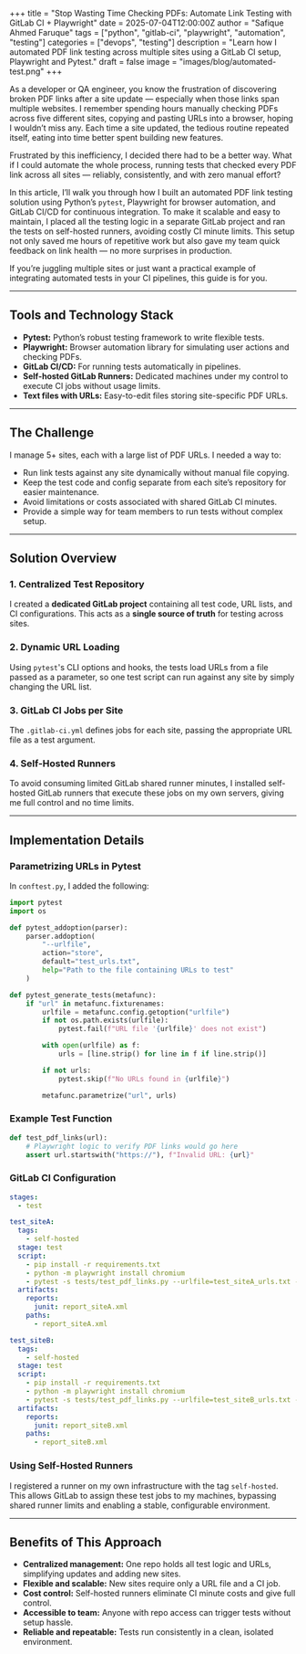 +++
title = "Stop Wasting Time Checking PDFs: Automate Link Testing with GitLab CI + Playwright"
date = 2025-07-04T12:00:00Z
author = "Safique Ahmed Faruque"
tags = ["python", "gitlab-ci", "playwright", "automation", "testing"]
categories = ["devops", "testing"]
description = "Learn how I automated PDF link testing across multiple sites using a GitLab CI setup, Playwright and Pytest."
draft = false
image = "images/blog/automated-test.png"
+++

As a developer or QA engineer, you know the frustration of discovering broken PDF links after a site update — especially when those links span multiple websites. I remember spending hours manually checking PDFs across five different sites, copying and pasting URLs into a browser, hoping I wouldn’t miss any. Each time a site updated, the tedious routine repeated itself, eating into time better spent building new features.
<!--more-->

Frustrated by this inefficiency, I decided there had to be a better way. What if I could automate the whole process, running tests that checked every PDF link across all sites — reliably, consistently, and with zero manual effort?

In this article, I’ll walk you through how I built an automated PDF link testing solution using Python’s `pytest`, Playwright for browser automation, and GitLab CI/CD for continuous integration. To make it scalable and easy to maintain, I placed all the testing logic in a separate GitLab project and ran the tests on self-hosted runners, avoiding costly CI minute limits. This setup not only saved me hours of repetitive work but also gave my team quick feedback on link health — no more surprises in production.

If you’re juggling multiple sites or just want a practical example of integrating automated tests in your CI pipelines, this guide is for you.

---

## Tools and Technology Stack

* **Pytest:** Python’s robust testing framework to write flexible tests.
* **Playwright:** Browser automation library for simulating user actions and checking PDFs.
* **GitLab CI/CD:** For running tests automatically in pipelines.
* **Self-hosted GitLab Runners:** Dedicated machines under my control to execute CI jobs without usage limits.
* **Text files with URLs:** Easy-to-edit files storing site-specific PDF URLs.

---

## The Challenge

I manage 5+ sites, each with a large list of PDF URLs. I needed a way to:

* Run link tests against any site dynamically without manual file copying.
* Keep the test code and config separate from each site’s repository for easier maintenance.
* Avoid limitations or costs associated with shared GitLab CI minutes.
* Provide a simple way for team members to run tests without complex setup.

---

## Solution Overview

### 1. Centralized Test Repository

I created a **dedicated GitLab project** containing all test code, URL lists, and CI configurations. This acts as a **single source of truth** for testing across sites.

### 2. Dynamic URL Loading

Using `pytest`'s CLI options and hooks, the tests load URLs from a file passed as a parameter, so one test script can run against any site by simply changing the URL list.

### 3. GitLab CI Jobs per Site

The `.gitlab-ci.yml` defines jobs for each site, passing the appropriate URL file as a test argument.

### 4. Self-Hosted Runners

To avoid consuming limited GitLab shared runner minutes, I installed self-hosted GitLab runners that execute these jobs on my own servers, giving me full control and no time limits.

---

## Implementation Details

### Parametrizing URLs in Pytest

In `conftest.py`, I added the following:

```python
import pytest
import os

def pytest_addoption(parser):
    parser.addoption(
        "--urlfile",
        action="store",
        default="test_urls.txt",
        help="Path to the file containing URLs to test"
    )

def pytest_generate_tests(metafunc):
    if "url" in metafunc.fixturenames:
        urlfile = metafunc.config.getoption("urlfile")
        if not os.path.exists(urlfile):
            pytest.fail(f"URL file '{urlfile}' does not exist")

        with open(urlfile) as f:
            urls = [line.strip() for line in f if line.strip()]

        if not urls:
            pytest.skip(f"No URLs found in {urlfile}")

        metafunc.parametrize("url", urls)
```

### Example Test Function

```python
def test_pdf_links(url):
    # Playwright logic to verify PDF links would go here
    assert url.startswith("https://"), f"Invalid URL: {url}"
```

### GitLab CI Configuration

```yaml
stages:
  - test

test_siteA:
  tags:
    - self-hosted
  stage: test
  script:
    - pip install -r requirements.txt
    - python -m playwright install chromium
    - pytest -s tests/test_pdf_links.py --urlfile=test_siteA_urls.txt --junitxml=report_siteA.xml
  artifacts:
    reports:
      junit: report_siteA.xml
    paths:
      - report_siteA.xml

test_siteB:
  tags:
    - self-hosted
  stage: test
  script:
    - pip install -r requirements.txt
    - python -m playwright install chromium
    - pytest -s tests/test_pdf_links.py --urlfile=test_siteB_urls.txt --junitxml=report_siteB.xml
  artifacts:
    reports:
      junit: report_siteB.xml
    paths:
      - report_siteB.xml
```

### Using Self-Hosted Runners

I registered a runner on my own infrastructure with the tag `self-hosted`. This allows GitLab to assign these test jobs to my machines, bypassing shared runner limits and enabling a stable, configurable environment.

---

## Benefits of This Approach

* **Centralized management:** One repo holds all test logic and URLs, simplifying updates and adding new sites.
* **Flexible and scalable:** New sites require only a URL file and a CI job.
* **Cost control:** Self-hosted runners eliminate CI minute costs and give full control.
* **Accessible to team:** Anyone with repo access can trigger tests without setup hassle.
* **Reliable and repeatable:** Tests run consistently in a clean, isolated environment.
